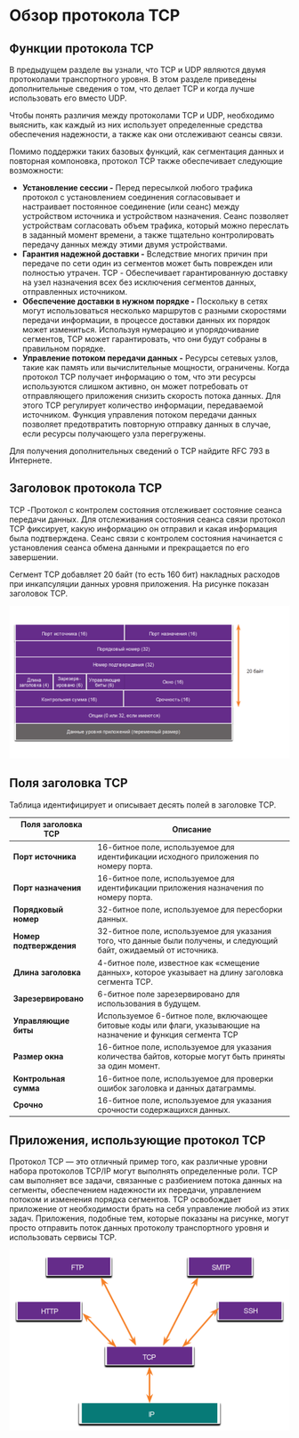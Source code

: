 # Обзор протокола TCP

<!-- 14.2.1 -->
## Функции протокола TCP

В предыдущем разделе вы узнали, что TCP и UDP являются двумя протоколами транспортного уровня. В этом разделе приведены дополнительные сведения о том, что делает TCP и когда лучше использовать его вместо UDP.

Чтобы понять различия между протоколами TCP и UDP, необходимо выяснить, как каждый из них использует определенные средства обеспечения надежности, а также как они отслеживают сеансы связи.

Помимо поддержки таких базовых функций, как сегментация данных и повторная компоновка, протокол TCP также обеспечивает следующие возможности:

* **Установление сессии -**  Перед пересылкой любого трафика протокол с установлением соединения согласовывает и настраивает постоянное соединение (или сеанс) между устройством источника и устройством назначения. Сеанс позволяет устройствам согласовать объем трафика, который можно переслать в заданный момент времени, а также тщательно контролировать передачу данных между этими двумя устройствами.
* **Гарантия надежной доставки -**  Вследствие многих причин при передаче по сети один из сегментов может быть поврежден или полностью утрачен. TCP - Обеспечивает гарантированную доставку на узел назначения всех без исключения сегментов данных, отправленных источником.
* **Обеспечение доставки в нужном порядке -**  Поскольку в сетях могут использоваться несколько маршрутов с разными скоростями передачи информации, в процессе доставки данных их порядок может измениться. Используя нумерацию и упорядочивание сегментов, TCP может гарантировать, что они будут собраны в правильном порядке.
* **Управление потоком передачи данных -**  Ресурсы сетевых узлов, такие как память или вычислительные мощности, ограничены. Когда протокол TCP получает информацию о том, что эти ресурсы используются слишком активно, он может потребовать от отправляющего приложения снизить скорость потока данных. Для этого TCP регулирует количество информации, передаваемой источником. Функция управления потоком передачи данных позволяет предотвратить повторную отправку данных в случае, если ресурсы получающего узла перегружены.

Для получения дополнительных сведений о TCP найдите RFC 793 в Интернете.

<!-- 14.2.2 -->
## Заголовок протокола TCP

TCP  -Протокол с контролем состояния отслеживает состояние сеанса передачи данных. Для отслеживания состояния сеанса связи протокол TCP фиксирует, какую информацию он отправил и какая информация была подтверждена. Сеанс связи с контролем состояния начинается с установления сеанса обмена данными и прекращается по его завершении.

Сегмент TCP добавляет 20 байт (то есть 160 бит) накладных расходов при инкапсуляции данных уровня приложения. На рисунке показан заголовок TCP.

![](./assets/14.2.2.png)
<!-- /courses/itn-dl/aeed7cc0-34fa-11eb-ad9a-f74babed41a6/af23f614-34fa-11eb-ad9a-f74babed41a6/assets/2e5d1003-1c25-11ea-81a0-ffc2c49b96bc.svg -->

<!--
показывает поля в заголовке TCP
-->

<!-- 14.2.3 -->
## Поля заголовка TCP

Таблица идентифицирует и описывает десять полей в заголовке TCP.

| **Поля заголовка TCP** | **Описание** |
| --- | --- |
| **Порт источника**  | 16-битное поле, используемое для идентификации исходного приложения по номеру порта. |
| **Порт назначения** | 16-битное поле, используемое для идентификации приложения назначения по номеру порта. |
| **Порядковый номер** | 32-битное поле, используемое для пересборки данных. |
| **Номер подтверждения**  | 32-битное поле, используемое для указания того, что данные были получены, и следующий байт, ожидаемый от источника. |
| **Длина заголовка**  | 4-битное поле, известное как «смещение данных», которое указывает на длину заголовка сегмента TCP. |
| **Зарезервировано**  | 6-битное поле зарезервировано для использования в будущем. |
| **Управляющие биты**  | Используемое 6-битное поле, включающее битовые коды или флаги, указывающие на назначение и функция сегмента TCP |
| **Размер окна**  | 16-битное поле, используемое для указания количества байтов, которые могут быть приняты за один момент. |
| **Контрольная сумма**  | 16-битное поле, используемое для проверки ошибок заголовка и данных датаграммы. |
| **Срочно**  | 16-битное поле, используемое для указания срочности содержащихся данных. |

<!-- 14.2.4 -->
## Приложения, использующие протокол TCP

Протокол TCP — это отличный пример того, как различные уровни набора протоколов TCP/IP могут выполнять определенные роли. TCP сам выполняет все задачи, связанные с разбиением потока данных на сегменты, обеспечением надежности их передачи, управлением потоком и изменения порядка сегментов. TCP освобождает приложение от необходимости брать на себя управление любой из этих задач. Приложения, подобные тем, которые показаны на рисунке, могут просто отправить поток данных протоколу транспортного уровня и использовать сервисы TCP.

![](./assets/14.2.4.png)
<!-- /courses/itn-dl/aeed7cc0-34fa-11eb-ad9a-f74babed41a6/af23f614-34fa-11eb-ad9a-f74babed41a6/assets/2e5d8533-1c25-11ea-81a0-ffc2c49b96bc.svg -->

<!--
показывает стрелки, указывающие оба направления от HTTP, FTP, SMTP и SSH к TCP, а затем от TCP к IP
-->

<!-- 14.2.5 -->
<!-- quiz -->

